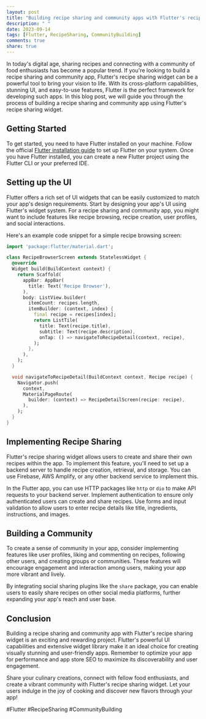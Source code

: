 ```yaml
---
layout: post
title: "Building recipe sharing and community apps with Flutter's recipe sharing widget"
description: " "
date: 2023-09-14
tags: [Flutter, RecipeSharing, CommunityBuilding]
comments: true
share: true
---
```


In today's digital age, sharing recipes and connecting with a community of food enthusiasts has become a popular trend. If you're looking to build a recipe sharing and community app, Flutter's recipe sharing widget can be a powerful tool to bring your vision to life. With its cross-platform capabilities, stunning UI, and easy-to-use features, Flutter is the perfect framework for developing such apps. In this blog post, we will guide you through the process of building a recipe sharing and community app using Flutter's recipe sharing widget.

## Getting Started

To get started, you need to have Flutter installed on your machine. Follow the official [Flutter installation guide](https://flutter.dev/docs/get-started/install) to set up Flutter on your system. Once you have Flutter installed, you can create a new Flutter project using the Flutter CLI or your preferred IDE.

## Setting up the UI

Flutter offers a rich set of UI widgets that can be easily customized to match your app's design requirements. Start by designing your app's UI using Flutter's widget system. For a recipe sharing and community app, you might want to include features like recipe browsing, recipe creation, user profiles, and social interactions.

Here's an example code snippet for a simple recipe browsing screen:

```dart
import 'package:flutter/material.dart';

class RecipeBrowserScreen extends StatelessWidget {
  @override
  Widget build(BuildContext context) {
    return Scaffold(
      appBar: AppBar(
        title: Text('Recipe Browser'),
      ),
      body: ListView.builder(
        itemCount: recipes.length,
        itemBuilder: (context, index) {
          final recipe = recipes[index];
          return ListTile(
            title: Text(recipe.title),
            subtitle: Text(recipe.description),
            onTap: () => navigateToRecipeDetail(context, recipe),
          );
        },
      ),
    );
  }

  void navigateToRecipeDetail(BuildContext context, Recipe recipe) {
    Navigator.push(
      context,
      MaterialPageRoute(
        builder: (context) => RecipeDetailScreen(recipe: recipe),
      ),
    );
  }
}
```

## Implementing Recipe Sharing

Flutter's recipe sharing widget allows users to create and share their own recipes within the app. To implement this feature, you'll need to set up a backend server to handle recipe creation, retrieval, and storage. You can use Firebase, AWS Amplify, or any other backend service to implement this.

In the Flutter app, you can use HTTP packages like `http` or `dio` to make API requests to your backend server. Implement authentication to ensure only authenticated users can create and share recipes. Use forms and input validation to allow users to enter recipe details like title, ingredients, instructions, and images.

## Building a Community

To create a sense of community in your app, consider implementing features like user profiles, liking and commenting on recipes, following other users, and creating groups or communities. These features will encourage engagement and interaction among users, making your app more vibrant and lively.

By integrating social sharing plugins like the `share` package, you can enable users to easily share recipes on other social media platforms, further expanding your app's reach and user base.

## Conclusion

Building a recipe sharing and community app with Flutter's recipe sharing widget is an exciting and rewarding project. Flutter's powerful UI capabilities and extensive widget library make it an ideal choice for creating visually stunning and user-friendly apps. Remember to optimize your app for performance and app store SEO to maximize its discoverability and user engagement.

Share your culinary creations, connect with fellow food enthusiasts, and create a vibrant community with Flutter's recipe sharing widget. Let your users indulge in the joy of cooking and discover new flavors through your app!

#Flutter #RecipeSharing #CommunityBuilding